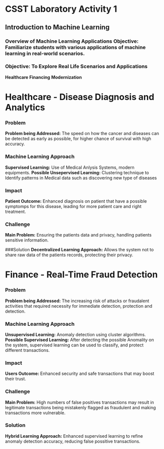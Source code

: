 # CSST Laboratory Activity 1
## Introduction to Machine Learning
### Overview of Machine Learning Applications Objective: Familiarize students with various applications of machine learning in real-world scenarios.
### Objective: To Explore Real Life Scenarios and Applications

**Healthcare**
**Financing**
**Modernization**

# Healthcare - Disease Diagnosis and Analytics 

### Problem 
**Problem being Addressed:** The speed on how the cancer and diseases can be detected as early as possible, for higher chance of survival with high accuracy.


### Machine Learning Approach
**Supervised Learning:** Use of Medical Anlysis Systems, modern equipments. 
**Possible Unsepervised Learning:** Clustering technique to Identify patterns in Medical data such as discovering new type of diseases

### Impact
**Patient Outcome:** Enhanced diagnosis on patient that have a possible symptomps for this disease, leading for more patient care and right treatment.

### Challenge
**Main Problem:** Ensuring the patients data and privacy, handling patients sensitive information.

###Solution
**Decentralized Learning Approach:** Allows the system not to share raw data of the patients records, protecting their privacy. 


# Finance - Real-Time Fraud Detection

### Problem

**Problem being Addressed:** The increasing risk of attacks or fraudalent activities that required necessity for immediate detection, protection and detection.

### Machine Learning Approach
**Unsupervised Learning:** Anomaly detection using cluster algorithms. 
**Possible Supervised Learning:** After detecting the possible Anomality on the system, supervised learning can be used to classify, and protect different transactions.

### Impact
**Users Outcome:** Enhanced security and safe transactions that may boost their trust.

### Challenge
**Main Problem:** High numbers of false positives transactions may result in legitimate transactions being mistakenly flagged as fraudulent and making transactions more vulnerable.

### Solution
**Hybrid Learning Approach:** Enhanced supervised learning to refine anomaly detection accuracy, reducing false possitive transactions. 







